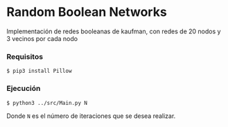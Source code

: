 # Random Boolean Networks

Implementación de redes booleanas de kaufman, con redes de 20 nodos y 3 vecinos por cada nodo

### Requisitos
```
$ pip3 install Pillow
```

### Ejecución
```
$ python3 ../src/Main.py N
```
Donde `N` es el número de iteraciones que se desea realizar.